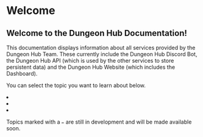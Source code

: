 # Welcome

## Welcome to the Dungeon Hub Documentation!

This documentation displays information about all services provided by the Dungeon Hub Team.
These currently include the Dungeon Hub Discord Bot, the Dungeon Hub API (which is used by the other services to store
persistent data) and the Dungeon Hub Website (which includes the Dashboard).

You can select the topic you want to learn about below.

<list>
<li>
<a href="Dungeon-Hub-Bot.md"></a>
</li>
<li>
<a href="Dungeon-Hub-API.topic"></a>
</li>
<li>
<a href="Dungeon-Hub-Website.md"></a>
</li>
</list>

Topics marked with a `✏️` are still in development and will be made available soon.
